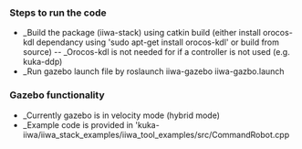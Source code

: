 
### Steps to run the code
- _Build the package (iiwa-stack) using catkin build (either install orocos-kdl dependancy using 'sudo apt-get install orocos-kdl' or build from source)
-- _Orocos-kdl is not needed for if a controller is not used  (e.g. kuka-ddp)
- _Run gazebo launch file by roslaunch iiwa-gazebo iiwa-gazbo.launch

### Gazebo functionality
- _Currently gazebo is in velocity mode (hybrid mode)
- _Example code is provided in 'kuka-iiwa/iiwa_stack_examples/iiwa_tool_examples/src/CommandRobot.cpp


